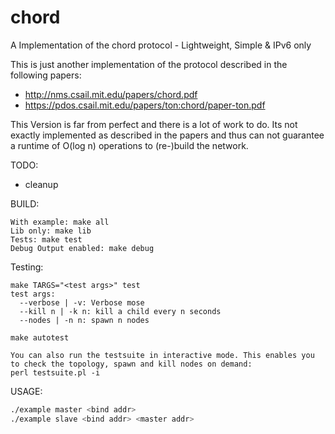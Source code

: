 # chord
A Implementation of the chord protocol - Lightweight, Simple &amp; IPv6 only

This is just another implementation of the protocol described in the following papers:

- http://nms.csail.mit.edu/papers/chord.pdf
- https://pdos.csail.mit.edu/papers/ton:chord/paper-ton.pdf

This Version is far from perfect and there is a lot of work to do. Its not exactly implemented as described in the papers and thus can not guarantee a runtime of O(log n) operations to (re-)build the network.



TODO:

- cleanup

BUILD:

``` make
With example: make all
Lib only: make lib
Tests: make test
Debug Output enabled: make debug
```

Testing:

```
make TARGS="<test args>" test
test args:
  --verbose | -v: Verbose mose
  --kill n | -k n: kill a child every n seconds
  --nodes | -n n: spawn n nodes

make autotest

You can also run the testsuite in interactive mode. This enables you to check the topology, spawn and kill nodes on demand:
perl testsuite.pl -i
```

USAGE:

``` bash
./example master <bind addr>
./example slave <bind addr> <master addr>
```
